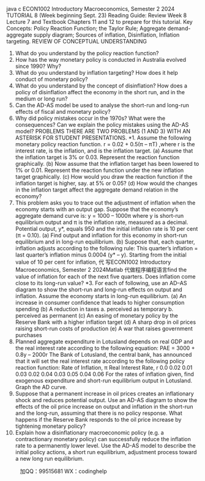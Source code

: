 java c
ECON1002 Introductory Macroeconomics, Semester 2 2024
TUTORIAL 8
(Week beginning Sept. 23)
Reading Guide: Review Week 8 Lecture 7 and Textbook Chapters 11 and 12 to prepare for this tutorial.
Key Concepts: Policy Reaction Function; the Taylor Rule; Aggregate demand-aggregate supply diagram; Sources of inflation, Disinflation, Inflation targeting.
REVIEW OF CONCEPTUAL UNDERSTANDING
1. What do you understand by the policy reaction function?
2. How has the way monetary policy is conducted in Australia evolved since 1990? Why?
3. What do you understand by inflation targeting? How does it help conduct of monetary policy?
4. What do you understand by the concept of disinflation? How does a policy of disinflation affect the economy in the short run, and in the medium or long run?
5. Can the AD-AS model be used to analyse the short-run and long-run effects of fiscal and monetary policy?
6. Why did policy mistakes occur in the 1970s? What were the consequences? Can we explain the policy mistakes using the AD-AS model?
PROBLEMS
THERE ARE TWO PROBLEMS (1 AND 3) WITH AN ASTERISK FOR STUDENT PRESENTATIONS.
*1. Assume the following monetary policy reaction function.
r = 0.02 + 0.5(π – πT)
,where r is the interest rate, is the inflation, and is the inflation target.
(a) Assume that the inflation target is 3% or 0.03. Represent the reaction function graphically.
(b) Now assume that the inflation target has been lowered to 1% or 0.01. Represent the reaction function under the new inflation target graphically.
(c) How would you draw the reaction function if the inflation target is higher, say. at 5% or 0.05?
(d) How would the changes in the inflation target affect the aggregate demand relation in the economy?
2. This problem asks you to trace out the adjustment of inflation when the economy starts with an output gap. Suppose that the economy’s aggregate demand curve is:
y = 1000 – 1000π
where y is short-run equilibrium output and π is the inflation rate, measured as a decimal. Potential output, y*, equals 950 and the initial inflation rate is 10 per cent (π = 0.10).
(a) Find output and inflation for this economy in short-run equilibrium and in long-run equilibrium.
(b) Suppose that, each quarter, inflation adjusts according to the following rule: This quarter’s inflation = last quarter’s inflation minus 0.0004 (y* – y). Starting from the initial value of 10 per cent for inflation, 代 写ECON1002 Introductory Macroeconomics, Semester 2 2024Matlab
代做程序编程语言find the value of inflation for each of the next five quarters. Does inflation come close to its long-run value?
*3. For each of following, use an AD–AS diagram to show the short-run and long-run effects on output and inflation. Assume the economy starts in long-run equilibrium.
(a) An increase in consumer confidence that leads to higher consumption spending
(b) A reduction in taxes
a. perceived as temporary
b. perceived as permanent
(c) An easing of monetary policy by the Reserve Bank with a higher inflation target
(d) A sharp drop in oil prices raising short-run costs of production
(e) A war that raises government purchases
4. Planned aggregate expenditure in Lotusland depends on real GDP and the real interest rate according to the following equation:
PAE = 3000 + 0.8y   – 2000r
The Bank of Lotusland, the central bank, has announced that it will set the real interest rate according to the following policy reaction function:
Rate of Inflation, π                                       Real Interest Rate, r
0.0                                                                                                0.02
0.01                                                                                               0.03
0.02                                                                                               0.04
0.03                                                                                                0.05
0.04                                                                                                0.06
For the rates of inflation given, find exogenous expenditure and short-run equilibrium output in Lotusland. Graph the AD curve.
5. Suppose that a permanent increase in oil prices creates an inflationary shock and reduces potential output. Use an AD-AS diagram to show the effects of the oil price increase on output and inflation in the short-run and the long-run, assuming that there is no policy response. What happens if the Reserve Bank responds to the oil price increase by tightening monetary policy?
6. Explain how a disinflationary macroeconomic policy (e.g. a contractionary monetary policy) can successfully reduce the inflation rate to a permanently lower level. Use the AD-AS model to describe the initial policy actions, a short run equilibrium, adjustment process toward a new long run equilibrium.







         
加QQ：99515681  WX：codinghelp
